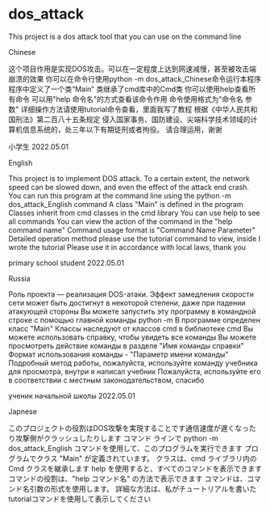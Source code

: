 # dos_attack
This project is a dos attack tool that you can use on the command line

Chinese

这个项目作用是实现DOS攻击。可以在一定程度上达到网速减慢，甚至被攻击端崩溃的效果
你可以在命令行使用python -m dos_attack_Chinese命令运行本程序
程序中定义了一个类“Main”
类继承了cmd库中的Cmd类
你可以使用help查看所有命令
可以用"help 命令名"的方式查看该命令作用
命令使用格式为"命令名 参数"
详细操作方法请使用tutorial命令查看，里面我写了教程
根据《中华人民共和国刑法》第二百八十五条规定
侵入国家事务、国防建设、尖端科学技术领域的计算机信息系统的，处三年以下有期徒刑或者拘役。
请合理运用，谢谢

小学生
2022.05.01

English

This project is to implement DOS attack. To a certain extent, the network speed can be slowed down, and even the effect of the attack end crash.
You can run this program at the command line using the python -m dos_attack_English command
A class "Main" is defined in the program
Classes inherit from cmd classes in the cmd library
You can use help to see all commands
You can view the action of the command in the "help command name"
Command usage format is "Command Name Parameter"
Detailed operation method please use the tutorial command to view, inside I wrote the tutorial
Please use it in accordance with local laws, thank you

primary school student
2022.05.01

Russia

Роль проекта — реализация DOS-атаки. Эффект замедления скорости сети может быть достигнут в некоторой степени, даже при падении атакующей стороны
Вы можете запустить эту программу в командной строке с помощью главной команды python -m
В программе определен класс "Main"
Классы наследуют от классов cmd в библиотеке cmd
Вы можете использовать справку, чтобы увидеть все команды
Вы можете просмотреть действие команды в разделе "Имя команды справки"
Формат использования команды - "Параметр имени команды"
Подробный метод работы, пожалуйста, используйте команду учебника для просмотра, внутри я написал учебник
Пожалуйста, используйте его в соответствии с местным законодательством, спасибо

ученик начальной школы
2022.05.01

Japnese

このプロジェクトの役割はDOS攻撃を実現することです通信速度が遅くなったり攻撃側がクラッシュしたりします
コマンド ラインで python -m dos_attack_English コマンドを使用して、このプログラムを実行できます
プログラムでクラス "Main" が定義されています。
クラスは、cmd ライブラリ内の Cmd クラスを継承します
help を使用すると、すべてのコマンドを表示できます
コマンドの役割は、"help コマンド名" の方法で表示できます
コマンドは、コマンド名引数の形式を使用します。
詳細な方法は、私がチュートリアルを書いたtutorialコマンドを使用して表示してください
